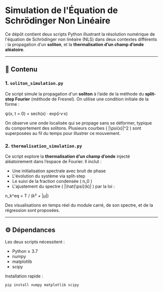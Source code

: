 # Simulation de l'Équation de Schrödinger Non Linéaire

Ce dépôt contient deux scripts Python illustrant la résolution numérique de l'équation de Schrödinger non linéaire (NLS) dans deux contextes différents : la propagation d’un **soliton**, et la **thermalisation d’un champ d’onde aléatoire**.

---

## 📁 Contenu

### 1. `soliton_simulation.py`
Ce script simule la propagation d'un **soliton** à l’aide de la méthode du **split-step Fourier** (méthode de Fresnel). On utilise une condition initiale de la forme :

ψ(x, t = 0) = sech(x) · exp(i·v·x)

On observe une onde localisée qui se propage sans se déformer, typique du comportement des solitons. Plusieurs courbes \( |\psi(x)|^2 \) sont superposées au fil du temps pour illustrer ce mouvement.

### 2. `thermalisation_simulation.py`
Ce script explore la **thermalisation d’un champ d’onde** injecté aléatoirement dans l’espace de Fourier. Il inclut :
- Une initialisation spectrale avec bruit de phase
- L'évolution du système via split-step
- Le suivi de la fraction condensée \( n_0 \)
- L'ajustement du spectre \( |\hat{\psi}(k)| \) par la loi :

n_k^eq = T / (k² + |μ|)

Des visualisations en temps réel du module carré, de son spectre, et de la régression sont proposées.

---

## ⚙️ Dépendances

Les deux scripts nécessitent :

- Python ≥ 3.7
- numpy
- matplotlib
- scipy

Installation rapide :
```bash
pip install numpy matplotlib scipy
